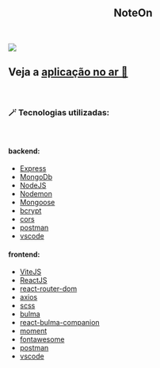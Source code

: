 <h2 align="center">NoteOn</h2>

<br>

![](./.github/.png)

## Veja a  <a href="" target="_blank">aplicação no ar 🚀 </a>

<br>

### 🪄 Tecnologias utilizadas:
<br>

#### backend: 
- [Express](https://expressjs.com/)
- [MongoDb](https://www.mongodb.com/)
- [NodeJS](https://nodejs.org/)
- [Nodemon](https://nodemon.io/)
- [Mongoose](https://mongoosejs.com/)
- [bcrypt](https://www.npmjs.com/package/bcrypt)
- [cors](https://www.npmjs.com/package/cors)
- [postman](https://www.postman.com/)
- [vscode](https://code.visualstudio.com/)

#### frontend:

- [ViteJS](https://vitejs.dev/)
- [ReactJS](https://reactjs.org/)
- [react-router-dom](https://reactrouter.com/en/main)
- [axios](https://axios-http.com/docs/intro)
- [scss](https://sass-lang.com/)
- [bulma](https://bulma.io/)
- [react-bulma-companion](http://react-bulma-companion.surge.sh/?path=/docs/elements-block--default-story)
- [moment](https://momentjs.com/)
- [fontawesome](https://fontawesome.com/)
- [postman](https://www.postman.com/)
- [vscode](https://code.visualstudio.com/)

